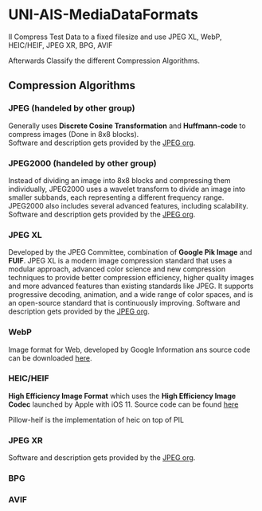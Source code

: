 # UNI-AIS-MediaDataFormats

II Compress Test Data to a fixed filesize and use JPEG XL, WebP, HEIC/HEIF, JPEG XR, BPG, AVIF

Afterwards Classify the different Compression Algorithms.

## Compression Algorithms

### JPEG (handeled by other group)

Generally uses **Discrete Cosine Transformation** and **Huffmann-code** to
compress images (Done in 8x8 blocks).  
Software and description gets provided by the [JPEG org](https://jpeg.org/jpeg/index.html).

### JPEG2000 (handeled by other group)

Instead of dividing an image into 8x8 blocks and compressing them individually, JPEG2000 uses a
wavelet transform to divide an image into smaller subbands, each representing a different frequency range.
JPEG2000 also includes several advanced features, including scalability.
Software and description gets provided by the [JPEG org](https://jpeg.org/jpeg2000/index.html).

### JPEG XL

Developed by the JPEG Committee, combination of **Google Pik Image** and **FUIF**. 
JPEG XL is a modern image compression standard that uses a modular approach, advanced color science
and new compression techniques to provide better compression efficiency, higher quality images
and more advanced features than existing standards like JPEG. It supports progressive decoding,
animation, and a wide range of color spaces, and is an open-source standard that is continuously improving.
Software and description gets provided by the [JPEG org](https://jpeg.org/jpegxl/index.html).

### WebP

Image format for Web, developed by Google Information ans source code can be 
downloaded [here](https://developers.google.com/speed/webp).  

### HEIC/HEIF

**High Efficiency Image Format** which uses the **High Efficiency Image Codec** launched by Apple
with iOS 11. Source code can be found [here](https://github.com/strukturag/libheif)

Pillow-heif is the implementation of heic on top of PIL

### JPEG XR

Software and description gets provided by the [JPEG org](https://jpeg.org/jpegxr/index.html).

### BPG

### AVIF
